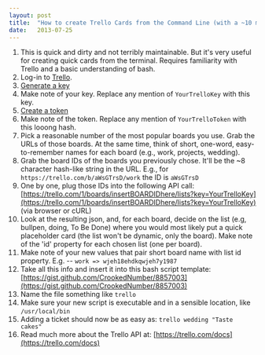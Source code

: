 ```yaml
---
layout: post
title:  "How to create Trello Cards from the Command Line (with a ~10 minute set-up)"
date:   2013-07-25
---
```


1. This is quick and dirty and not terribly maintainable. But it's very useful for creating quick cards from the terminal. Requires familiarity with Trello and a basic understanding of bash.
2. Log-in to [Trello](https://trello.com/).
3. [Generate a key](https://trello.com/1/appKey/generate)
4. Make note of your key. Replace any mention of `YourTrelloKey` with this key.
5. [Create a token](https://trello.com/1/authorize?key=YourTrelloKey&name=SimpleBASHScript&expiration=never&response_type=token&scope=read,write)
6. Make note of the token. Replace any mention of `YourTrelloToken` with this looong hash.
7. Pick a reasonable number of the most popular boards you use. Grab the URLs of those boards. At the same time, think of short, one-word, easy-to-remember names for each board (e.g., work, projects, wedding).
8. Grab the board IDs of the boards you previously chose. It'll be the ~8 character hash-like string in the URL. E.g., for `https://trello.com/b/aWsGTrsD/work` the ID is `aWsGTrsD`
9. One by one, plug those IDs into the following API call: [https://trello.com/1/boards/insertBOARDIDhere/lists?key=YourTrelloKey](https://trello.com/1/boards/insertBOARDIDhere/lists?key=YourTrelloKey) (via browser or cURL)
10. Look at the resulting json, and, for each board, decide on the list (e.g, bullpen, doing, To Be Done) where you would most likely put a quick placeholder card (the list won't be dynamic, only the board). Make note of the 'id' property for each chosen list (one per board).
11. Make note of your new values that pair short board name with list id property. E.g. -- `work => wjeh18ehdkqwjeh7y1987`
12. Take all this info and insert it into this bash script template: [https://gist.github.com/CrookedNumber/8857003](https://gist.github.com/CrookedNumber/8857003)
13. Name the file something like `trello`
14. Make sure your new script is executable and in a sensible location, like `/usr/local/bin`
15. Adding a ticket should now be as easy as: `trello wedding "Taste cakes"`
16. Read much more about the Trello API at: [https://trello.com/docs](https://trello.com/docs)